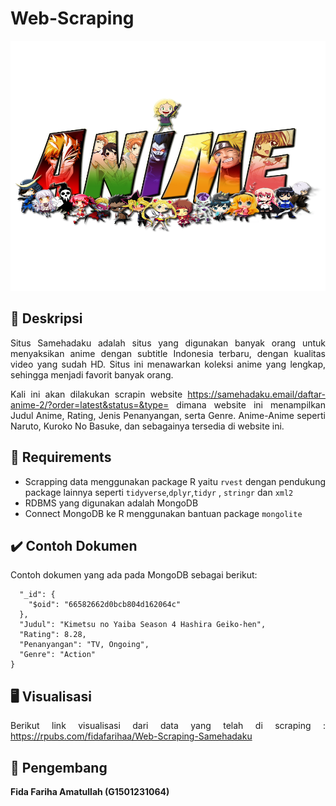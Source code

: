 # Web-Scraping

<p align="center">
  <img width="750" height="400" src="https://github.com/fidafarihaa/Web-Scraping/blob/main/pngaaa.com-1697352.png">
</p>

<div align="justify">

## :scroll: Deskripsi

Situs Samehadaku adalah situs yang digunakan banyak orang untuk menyaksikan anime dengan subtitle Indonesia terbaru, dengan kualitas video yang sudah HD. Situs ini menawarkan koleksi anime yang lengkap, sehingga menjadi favorit banyak orang.

Kali ini akan dilakukan scrapin website https://samehadaku.email/daftar-anime-2/?order=latest&status=&type= dimana website ini menampilkan Judul Anime, Rating,  Jenis Penanyangan, serta Genre. Anime-Anime seperti Naruto, Kuroko No Basuke, dan sebagainya tersedia di website ini.

## :bookmark_tabs: Requirements

- Scrapping data menggunakan package R yaitu `rvest` dengan pendukung package lainnya seperti `tidyverse`,`dplyr`,`tidyr` , `stringr` dan `xml2`  
- RDBMS yang digunakan adalah MongoDB
- Connect MongoDB ke R menggunakan bantuan package `mongolite`

## :heavy_check_mark: Contoh Dokumen
Contoh dokumen yang ada pada MongoDB sebagai berikut:
```{
  "_id": {
    "$oid": "66582662d0bcb804d162064c"
  },
  "Judul": "Kimetsu no Yaiba Season 4 Hashira Geiko-hen",
  "Rating": 8.28,
  "Penanyangan": "TV, Ongoing",
  "Genre": "Action"
}
```

## :desktop_computer: **Visualisasi**

Berikut link visualisasi dari data yang telah di scraping : https://rpubs.com/fidafarihaa/Web-Scraping-Samehadaku

## :woman_with_headscarf: **Pengembang**
**Fida Fariha Amatullah (G1501231064)**
